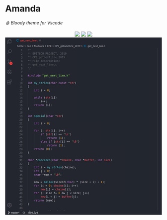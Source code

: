 # Amanda
*🩸 Bloody theme for Vscode*

<div align="center">
  <img src="https://img.shields.io/badge/Release-V1.0.0-success?style=for-the-badge&logo=github&colorA=2b303b&colorB=96E072"">
  <img src="https://vsmarketplacebadge.apphb.com/downloads-short/ISSOU.amanda.svg?style=for-the-badge&logo=docusign&logoColor=white&colorA=2b303b&colorB=96E072">
  <img src="https://vsmarketplacebadge.apphb.com/rating-star/ISSOU.amanda.svg?style=for-the-badge&logo=reverbnation&logoColor=white&colorA=2b303b&colorB=FFE66D">
    <img src="https://github.com/Neotoxic-off/Amanda/raw/master/images/theme.png">
<div/>
